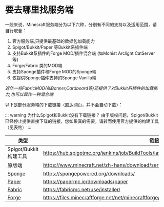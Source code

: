 # 要去哪里找服务端

一般来说，Minecraft服务端分为以下六种，分别有不同的支持以及适用范围，请自行取舍：

1. 官方服务端,只提供最基础的数据包加载能力
2. Spigot/Bukkit/Paper 等Bukkit系插件端
3. 支持Bukkit系插件的Forge MOD/插件混合端 (如Mohist Arclight CatServer等)
4. Forge/Fabric 类的MOD端
5. 支持Sponge插件和Forge MOD的Sponge端
6. 仅提供Sponge插件支持的Sponge Vanilla端

*近年一些FabricMOD(如Banner,Cardboard等)还提供了对Bukkit系插件的加载能力,也可以算作一种混合端*

以下是部分服务端的下载链接（直达网页，并不会自动下载）：

::: warning 为什么Spigot和Bukkit没有下载链接？
由于版权问题，Spigot/Bukkit已经停止提供直接下载的链接，您如果真的需要，请转而使用官方提供的构建工具（见表格）
:::

|类型|链接|
|---|---|
|Spigot/Bukkit 构建工具|<https://hub.spigotmc.org/jenkins/job/BuildTools/lastSuccessfulBuild/artifact/target/BuildTools.jar>|
|原版端|<https://www.minecraft.net/zh-hans/download/server>|
|[Sponge](https://docs.spongepowered.org/stable/zh-CN/server/getting-started/implementations/spongeforge.html)|<https://spongepowered.org/downloads/>|
|[Paper](https://papermc.io/)|<https://papermc.io/downloads/paper>|
|[Fabric](https://fabricmc.net/)|<https://fabricmc.net/use/installer/>|
|[Forge](https://files.minecraftforge.net/net/minecraftforge/forge/)|<https://files.minecraftforge.net/net/minecraftforge/forge/>|
